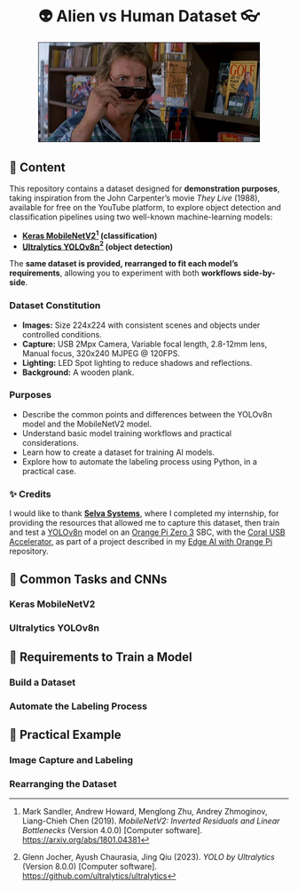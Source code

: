 <div align="center">

# 👽 Alien vs Human Dataset 👓

<img src="assets/images/john.jpg" width="400">

</div>

## 🎯 Content

This repository contains a dataset designed for **demonstration purposes**, taking inspiration from the John Carpenter’s movie *They Live* (1988), available for free on the YouTube platform, to explore object detection and classification pipelines using two well-known machine-learning models:

- **[Keras MobileNetV2](https://www.tensorflow.org/api_docs/python/tf/keras/applications/MobileNetV2)[^1] (classification)**
- **[Ultralytics YOLOv8n](https://docs.ultralytics.com/models/yolov8/)[^2] (object detection)**

[^1]: Mark Sandler, Andrew Howard, Menglong Zhu, Andrey Zhmoginov, Liang-Chieh Chen (2019). *MobileNetV2: Inverted Residuals and Linear Bottlenecks* (Version 4.0.0) [Computer software]. https://arxiv.org/abs/1801.04381

[^2]: Glenn Jocher, Ayush Chaurasia, Jing Qiu (2023). *YOLO by Ultralytics* (Version 8.0.0) [Computer software]. https://github.com/ultralytics/ultralytics

The **same dataset is provided, rearranged to fit each model’s requirements**, allowing you to experiment with both **workflows side-by-side**.

### Dataset Constitution

- **Images:** Size 224x224 with consistent scenes and objects under controlled conditions.
- **Capture:** USB 2Mpx Camera, Variable focal length, 2.8-12mm lens, Manual focus, 320x240 MJPEG @ 120FPS.
- **Lighting:** LED Spot lighting to reduce shadows and reflections.
- **Background:** A wooden plank.

### Purposes

- Describe the common points and differences between the YOLOv8n model and the MobileNetV2 model.
- Understand basic model training workflows and practical considerations.
- Learn how to create a dataset for training AI models.
- Explore how to automate the labeling process using Python, in a practical case.

### ✨ Credits

I would like to thank [**Selva Systems**](https://selvasystems.net/), where I completed my internship, for providing the resources that allowed me to capture this dataset, then train and test a [YOLOv8n](https://docs.ultralytics.com/models/yolov8/) model on an [Orange Pi Zero 3](http://www.orangepi.org/html/hardWare/computerAndMicrocontrollers/details/Orange-Pi-Zero-3.html) SBC, with the [Coral USB Accelerator](https://coral.ai/products/accelerator), as part of a project described in my [Edge AI with Orange Pi](https://github.com/chxadr/edgeai-orangepi) repository.

## 📝 Common Tasks and CNNs

### Keras MobileNetV2

### Ultralytics YOLOv8n

## 🏃 Requirements to Train a Model

### Build a Dataset

### Automate the Labeling Process

## 🔎 Practical Example

### Image Capture and Labeling

### Rearranging the Dataset
